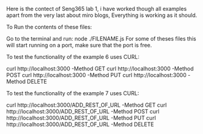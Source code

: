 Here is the contect of Seng365 lab 1, i have worked though all examples apart from the very last about miro blogs, Everything is working as it should. 

To Run the contents of these files:

Go to the terminal and run:
node ./FILENAME.js
For some of theses files this will start running on a port, make sure that the port is free. 

To test the functionality of the example 6 uses CURL:

curl http://localhost:3000 -Method GET
curl http://localhost:3000 -Method POST
curl http://localhost:3000 -Method PUT
curl http://localhost:3000 -Method DELETE

To test the functionality of the example 7 uses CURL:

curl http://localhost:3000/ADD_REST_OF_URL -Method GET
curl http://localhost:3000/ADD_REST_OF_URL -Method POST
curl http://localhost:3000/ADD_REST_OF_URL -Method PUT
curl http://localhost:3000/ADD_REST_OF_URL -Method DELETE
